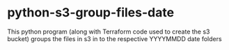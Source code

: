 # python-s3-group-files-date
This python program (along with Terraform code used to create the s3 bucket) groups the files in s3 in to the respective YYYYMMDD date folders


